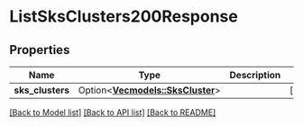 # ListSksClusters200Response

## Properties

Name | Type | Description | Notes
------------ | ------------- | ------------- | -------------
**sks_clusters** | Option<[**Vec<models::SksCluster>**](sks-cluster.md)> |  | [optional]

[[Back to Model list]](../README.md#documentation-for-models) [[Back to API list]](../README.md#documentation-for-api-endpoints) [[Back to README]](../README.md)


